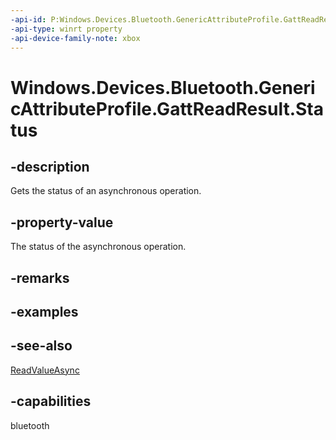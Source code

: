```yaml
---
-api-id: P:Windows.Devices.Bluetooth.GenericAttributeProfile.GattReadResult.Status
-api-type: winrt property
-api-device-family-note: xbox
---
```


<!-- Property syntax
public Windows.Devices.Bluetooth.GenericAttributeProfile.GattCommunicationStatus Status { get; }
-->

# Windows.Devices.Bluetooth.GenericAttributeProfile.GattReadResult.Status

## -description
Gets the status of an asynchronous operation.

## -property-value
The status of the asynchronous operation.

## -remarks

## -examples

## -see-also
[ReadValueAsync](gattcharacteristic_readvalueasync.md)
## -capabilities
bluetooth
